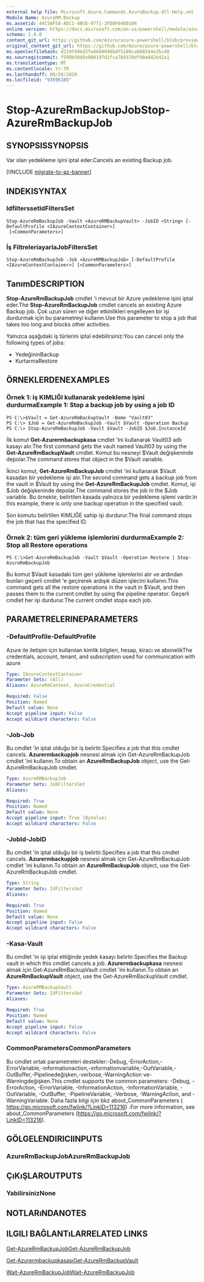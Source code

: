 ```yaml
---
external help file: Microsoft.Azure.Commands.AzureBackup.dll-Help.xml
Module Name: AzureRM.Backup
ms.assetid: 44C5AF58-ADC1-4BC6-9771-3FD8F0480106
online version: https://docs.microsoft.com/en-us/powershell/module/azurerm.backup/stop-azurermbackupjob
schema: 2.0.0
content_git_url: https://github.com/Azure/azure-powershell/blob/preview/src/ResourceManager/AzureBackup/Commands.AzureBackup/help/Stop-AzureRmBackupJob.md
original_content_git_url: https://github.com/Azure/azure-powershell/blob/preview/src/ResourceManager/AzureBackup/Commands.AzureBackup/help/Stop-AzureRmBackupJob.md
ms.openlocfilehash: d219f49bd3fa4660048bdf5108ca660344e2bc48
ms.sourcegitcommit: f599b50d5e980197d1fca769378df90a842b42a1
ms.translationtype: MT
ms.contentlocale: tr-TR
ms.lasthandoff: 08/20/2020
ms.locfileid: "93595105"
---
```

# <span data-ttu-id="7bea7-101">Stop-AzureRmBackupJob</span><span class="sxs-lookup"><span data-stu-id="7bea7-101">Stop-AzureRmBackupJob</span></span>

## <span data-ttu-id="7bea7-102">SYNOPSIS</span><span class="sxs-lookup"><span data-stu-id="7bea7-102">SYNOPSIS</span></span>
<span data-ttu-id="7bea7-103">Var olan yedekleme işini iptal eder.</span><span class="sxs-lookup"><span data-stu-id="7bea7-103">Cancels an existing Backup job.</span></span>

[!INCLUDE [migrate-to-az-banner](../../includes/migrate-to-az-banner.md)]

## <span data-ttu-id="7bea7-104">INDEKI</span><span class="sxs-lookup"><span data-stu-id="7bea7-104">SYNTAX</span></span>

### <span data-ttu-id="7bea7-105">Idfiltersset</span><span class="sxs-lookup"><span data-stu-id="7bea7-105">IdFiltersSet</span></span>
```
Stop-AzureRmBackupJob -Vault <AzureRMBackupVault> -JobID <String> [-DefaultProfile <IAzureContextContainer>]
 [<CommonParameters>]
```

### <span data-ttu-id="7bea7-106">İş Filtreleriayarla</span><span class="sxs-lookup"><span data-stu-id="7bea7-106">JobFiltersSet</span></span>
```
Stop-AzureRmBackupJob -Job <AzureRMBackupJob> [-DefaultProfile <IAzureContextContainer>] [<CommonParameters>]
```

## <span data-ttu-id="7bea7-107">Tanım</span><span class="sxs-lookup"><span data-stu-id="7bea7-107">DESCRIPTION</span></span>
<span data-ttu-id="7bea7-108">**Stop-AzureRmBackupJob** cmdlet 'i mevcut bir Azure yedekleme işini iptal eder.</span><span class="sxs-lookup"><span data-stu-id="7bea7-108">The **Stop-AzureRmBackupJob** cmdlet cancels an existing Azure Backup job.</span></span>
<span data-ttu-id="7bea7-109">Çok uzun süren ve diğer etkinlikleri engelleyen bir işi durdurmak için bu parametreyi kullanın.</span><span class="sxs-lookup"><span data-stu-id="7bea7-109">Use this parameter to stop a job that takes too long and blocks other activities.</span></span>

<span data-ttu-id="7bea7-110">Yalnızca aşağıdaki iş türlerini iptal edebilirsiniz:</span><span class="sxs-lookup"><span data-stu-id="7bea7-110">You can cancel only the following types of jobs:</span></span> 

- <span data-ttu-id="7bea7-111">Yedeğinin</span><span class="sxs-lookup"><span data-stu-id="7bea7-111">Backup</span></span>
- <span data-ttu-id="7bea7-112">Kurtarma</span><span class="sxs-lookup"><span data-stu-id="7bea7-112">Restore</span></span>

## <span data-ttu-id="7bea7-113">ÖRNEKLERDEN</span><span class="sxs-lookup"><span data-stu-id="7bea7-113">EXAMPLES</span></span>

### <span data-ttu-id="7bea7-114">Örnek 1: iş KIMLIĞI kullanarak yedekleme işini durdurma</span><span class="sxs-lookup"><span data-stu-id="7bea7-114">Example 1: Stop a backup job by using a job ID</span></span>
```
PS C:\>$Vault = Get-AzureRmBackupVault -Name "Vault03" 
PS C:\> $Job = Get-AzureRmBackupJob -Vault $Vault -Operation Backup
PS C:\> Stop-AzureRmBackupJob -Vault $Vault -JobID $Job.InstanceId
```

<span data-ttu-id="7bea7-115">İlk komut **Get-Azurermbackupkasa** cmdlet 'Ini kullanarak Vault03 adlı kasayı alır.</span><span class="sxs-lookup"><span data-stu-id="7bea7-115">The first command gets the vault named Vault03 by using the **Get-AzureRmBackupVault** cmdlet.</span></span>
<span data-ttu-id="7bea7-116">Komut bu nesneyi $Vault değişkeninde depolar.</span><span class="sxs-lookup"><span data-stu-id="7bea7-116">The command stores that object in the $Vault variable.</span></span>

<span data-ttu-id="7bea7-117">İkinci komut, **Get-AzureRmBackupJob** cmdlet 'ini kullanarak $Vault kasadan bir yedekleme işi alır.</span><span class="sxs-lookup"><span data-stu-id="7bea7-117">The second command gets a backup job from the vault in $Vault by using the **Get-AzureRmBackupJob** cmdlet.</span></span>
<span data-ttu-id="7bea7-118">Komut, işi $Job değişkeninde depolar.</span><span class="sxs-lookup"><span data-stu-id="7bea7-118">The command stores the job in the $Job variable.</span></span>
<span data-ttu-id="7bea7-119">Bu örnekte, belirtilen kasada yalnızca bir yedekleme işlemi vardır.</span><span class="sxs-lookup"><span data-stu-id="7bea7-119">In this example, there is only one backup operation in the specified vault.</span></span>

<span data-ttu-id="7bea7-120">Son komutu belirtilen KIMLIĞE sahip işi durdurur.</span><span class="sxs-lookup"><span data-stu-id="7bea7-120">The final command stops the job that has the specified ID.</span></span>

### <span data-ttu-id="7bea7-121">Örnek 2: tüm geri yükleme işlemlerini durdurma</span><span class="sxs-lookup"><span data-stu-id="7bea7-121">Example 2: Stop all Restore operations</span></span>
```
PS C:\>Get-AzureRmBackupJob -Vault $Vault -Operation Restore | Stop-AzureRmBackupJob
```

<span data-ttu-id="7bea7-122">Bu komut $Vault kasadaki tüm geri yükleme işlemlerini alır ve ardından bunları geçerli cmdlet 'e geçirerek ardışık düzen işlecini kullanın.</span><span class="sxs-lookup"><span data-stu-id="7bea7-122">This command gets all the restore operations in the vault in $Vault, and then passes them to the current cmdlet by using the pipeline operator.</span></span>
<span data-ttu-id="7bea7-123">Geçerli cmdlet her işi durdurur.</span><span class="sxs-lookup"><span data-stu-id="7bea7-123">The current cmdlet stops each job.</span></span>

## <span data-ttu-id="7bea7-124">PARAMETRELERINE</span><span class="sxs-lookup"><span data-stu-id="7bea7-124">PARAMETERS</span></span>

### <span data-ttu-id="7bea7-125">-DefaultProfile</span><span class="sxs-lookup"><span data-stu-id="7bea7-125">-DefaultProfile</span></span>
<span data-ttu-id="7bea7-126">Azure ile iletişim için kullanılan kimlik bilgileri, hesap, kiracı ve abonelik</span><span class="sxs-lookup"><span data-stu-id="7bea7-126">The credentials, account, tenant, and subscription used for communication with azure</span></span>

```yaml
Type: IAzureContextContainer
Parameter Sets: (All)
Aliases: AzureRmContext, AzureCredential

Required: False
Position: Named
Default value: None
Accept pipeline input: False
Accept wildcard characters: False
```

### <span data-ttu-id="7bea7-127">-Job</span><span class="sxs-lookup"><span data-stu-id="7bea7-127">-Job</span></span>
<span data-ttu-id="7bea7-128">Bu cmdlet 'in iptal olduğu bir iş belirtir.</span><span class="sxs-lookup"><span data-stu-id="7bea7-128">Specifies a job that this cmdlet cancels.</span></span>
<span data-ttu-id="7bea7-129">**Azurermbackupjob** nesnesi almak için Get-AzureRmBackupJob cmdlet 'ini kullanın.</span><span class="sxs-lookup"><span data-stu-id="7bea7-129">To obtain an **AzureRmBackupJob** object, use the Get-AzureRmBackupJob cmdlet.</span></span>

```yaml
Type: AzureRMBackupJob
Parameter Sets: JobFiltersSet
Aliases: 

Required: True
Position: Named
Default value: None
Accept pipeline input: True (ByValue)
Accept wildcard characters: False
```

### <span data-ttu-id="7bea7-130">-JobId</span><span class="sxs-lookup"><span data-stu-id="7bea7-130">-JobID</span></span>
<span data-ttu-id="7bea7-131">Bu cmdlet 'in iptal olduğu bir iş belirtir.</span><span class="sxs-lookup"><span data-stu-id="7bea7-131">Specifies a job that this cmdlet cancels.</span></span>
<span data-ttu-id="7bea7-132">**Azurermbackupjob** nesnesi almak için Get-AzureRmBackupJob cmdlet 'ini kullanın.</span><span class="sxs-lookup"><span data-stu-id="7bea7-132">To obtain an **AzureRmBackupJob** object, use the Get-AzureRmBackupJob cmdlet.</span></span>

```yaml
Type: String
Parameter Sets: IdFiltersSet
Aliases: 

Required: True
Position: Named
Default value: None
Accept pipeline input: False
Accept wildcard characters: False
```

### <span data-ttu-id="7bea7-133">-Kasa</span><span class="sxs-lookup"><span data-stu-id="7bea7-133">-Vault</span></span>
<span data-ttu-id="7bea7-134">Bu cmdlet 'in işi iptal ettiğinde yedek kasayı belirtir.</span><span class="sxs-lookup"><span data-stu-id="7bea7-134">Specifies the Backup vault in which this cmdlet cancels a job.</span></span>
<span data-ttu-id="7bea7-135">**Azurermbackupkasa** nesnesi almak için Get-AzureRmBackupVault cmdlet 'ini kullanın.</span><span class="sxs-lookup"><span data-stu-id="7bea7-135">To obtain an **AzureRmBackupVault** object, use the Get-AzureRmBackupVault cmdlet.</span></span>

```yaml
Type: AzureRMBackupVault
Parameter Sets: IdFiltersSet
Aliases: 

Required: True
Position: Named
Default value: None
Accept pipeline input: False
Accept wildcard characters: False
```

### <span data-ttu-id="7bea7-136">CommonParameters</span><span class="sxs-lookup"><span data-stu-id="7bea7-136">CommonParameters</span></span>
<span data-ttu-id="7bea7-137">Bu cmdlet ortak parametreleri destekler:-Debug,-ErrorAction,-ErrorVariable,-ınformationaction,-ınformationvariable,-OutVariable,-OutBuffer,-Pipelinedeğişken,-verbose,-WarningAction ve-Warningdeğişken.</span><span class="sxs-lookup"><span data-stu-id="7bea7-137">This cmdlet supports the common parameters: -Debug, -ErrorAction, -ErrorVariable, -InformationAction, -InformationVariable, -OutVariable, -OutBuffer, -PipelineVariable, -Verbose, -WarningAction, and -WarningVariable.</span></span> <span data-ttu-id="7bea7-138">Daha fazla bilgi için bkz about_CommonParameters ( https://go.microsoft.com/fwlink/?LinkID=113216) .</span><span class="sxs-lookup"><span data-stu-id="7bea7-138">For more information, see about_CommonParameters (https://go.microsoft.com/fwlink/?LinkID=113216).</span></span>

## <span data-ttu-id="7bea7-139">GÖLGELENDIRICI</span><span class="sxs-lookup"><span data-stu-id="7bea7-139">INPUTS</span></span>

### <span data-ttu-id="7bea7-140">AzureRmBackupJob</span><span class="sxs-lookup"><span data-stu-id="7bea7-140">AzureRmBackupJob</span></span>

## <span data-ttu-id="7bea7-141">ÇıKıŞLAR</span><span class="sxs-lookup"><span data-stu-id="7bea7-141">OUTPUTS</span></span>

### <span data-ttu-id="7bea7-142">Yabilirsiniz</span><span class="sxs-lookup"><span data-stu-id="7bea7-142">None</span></span>

## <span data-ttu-id="7bea7-143">NOTLARıNDA</span><span class="sxs-lookup"><span data-stu-id="7bea7-143">NOTES</span></span>

## <span data-ttu-id="7bea7-144">ILGILI BAĞLANTıLAR</span><span class="sxs-lookup"><span data-stu-id="7bea7-144">RELATED LINKS</span></span>

[<span data-ttu-id="7bea7-145">Get-AzureRmBackupJob</span><span class="sxs-lookup"><span data-stu-id="7bea7-145">Get-AzureRmBackupJob</span></span>](./Get-AzureRmBackupJob.md)

[<span data-ttu-id="7bea7-146">Get-Azurermbackupkasası</span><span class="sxs-lookup"><span data-stu-id="7bea7-146">Get-AzureRmBackupVault</span></span>](./Get-AzureRmBackupVault.md)

[<span data-ttu-id="7bea7-147">Wait-AzureRmBackupJob</span><span class="sxs-lookup"><span data-stu-id="7bea7-147">Wait-AzureRmBackupJob</span></span>](./Wait-AzureRmBackupJob.md)


